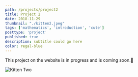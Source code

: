 ```yaml
---
path: /projects/project2
title: Project 2
date: 2018-11-29
thumbnail: "./kitten2.jpeg"
tags: ['mathematics', 'introduction', 'cute']
posttype: 'project'
published: true
description: subtitle could go here
color: regal-blue
---
```


This project on the website is in progress and is coming soon.<span aria-label="image">🤭</span>

![Kitten Two](/kitten2.jpeg)